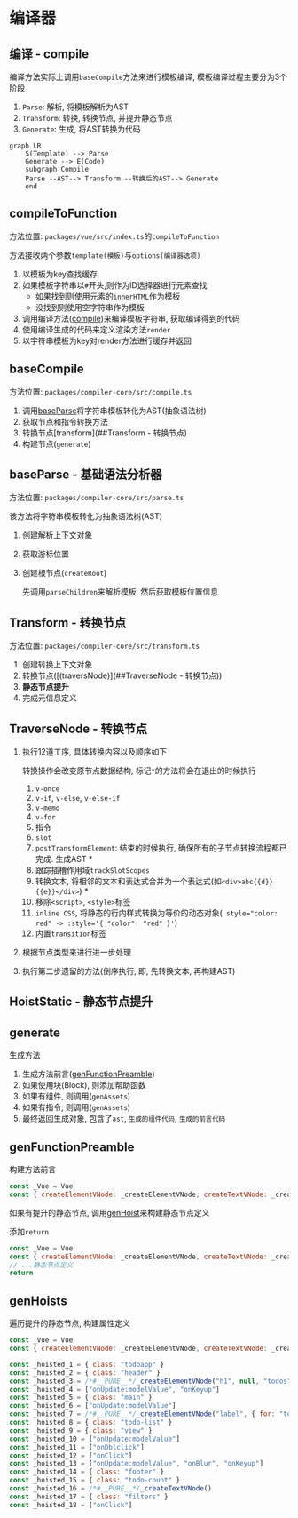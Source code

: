 # 编译器

## 编译 - compile

编译方法实际上调用`baseCompile`方法来进行模板编译, 模板编译过程主要分为3个阶段

1. `Parse`: 解析, 将模板解析为AST
2. `Transform`: 转换, 转换节点, 并提升静态节点
3. `Generate`: 生成, 将AST转换为代码

```mermaid
graph LR
	S(Template) --> Parse
	Generate --> E(Code)
	subgraph Compile
	Parse --AST--> Transform --转换后的AST--> Generate
	end
```





## compileToFunction

方法位置: `packages/vue/src/index.ts`的`compileToFunction`

方法接收两个参数`template(模板)`与`options(编译器选项)`

1. 以模板为key查找缓存
2. 如果模板字符串以`#`开头,则作为ID选择器进行元素查找
   + 如果找到则使用元素的`innerHTML`作为模板
   + 没找到则使用空字符串作为模板
3. 调用编译方法([compile](##compile))来编译模板字符串, 获取编译得到的代码
4. 使用编译生成的代码来定义渲染方法`render`
5. 以字符串模板为key对render方法进行缓存并返回

## baseCompile

方法位置: `packages/compiler-core/src/compile.ts`

1. 调用[baseParse](##baseParse)将字符串模板转化为AST(抽象语法树)
2. 获取节点和指令转换方法
3. 转换节点[transform](##Transform - 转换节点)
4. 构建节点(`generate`)



## baseParse - 基础语法分析器

方法位置: `packages/compiler-core/src/parse.ts`

该方法将字符串模板转化为抽象语法树(AST)

1. 创建解析上下文对象

2. 获取游标位置

3. 创建根节点(`createRoot`)

   先调用`parseChildren`来解析模板, 然后获取模板位置信息



## 

## Transform - 转换节点

方法位置: `packages/compiler-core/src/transform.ts`

1. 创建转换上下文对象
2. 转换节点([(traversNode)](##TraverseNode - 转换节点))
3. **静态节点提升**
4. 完成元信息定义



## TraverseNode - 转换节点

1. 执行12道工序, 具体转换内容以及顺序如下

   转换操作会改变原节点数据结构, 标记`*`的方法将会在退出的时候执行

   1. `v-once`
   2. `v-if`, `v-else`, `v-else-if`
   3. `v-memo`
   4. `v-for`
   5. 指令
   6. `slot`
   7. `postTransformElement`: 结束的时候执行, 确保所有的子节点转换流程都已完成. 生成AST *
   8. 跟踪插槽作用域`trackSlotScopes`
   9. 转换文本, 将相邻的文本和表达式合并为一个表达式(如`<div>abc{{d}} {{e}}</div>`) *
   10. 移除`<script>`, `<style>`标签
   11. `inline CSS`, 将静态的行内样式转换为等价的动态对象(` style="color: red" -> :style='{ "color": "red" }'`)
   12. 内置`transition`标签

2. 根据节点类型来进行进一步处理

3. 执行第二步遗留的方法(倒序执行, 即, 先转换文本, 再构建AST)



## HoistStatic - 静态节点提升







## generate

生成方法

1. 生成方法前言([genFunctionPreamble](##genFunctionPreamble))
2. 如果使用块(Block), 则添加帮助函数
3. 如果有组件, 则调用(`genAssets`)
4. 如果有指令, 则调用(`genAssets`)
5. 最终返回生成对象, 包含了`ast`, `生成的组件代码`, `生成的前言代码`

## genFunctionPreamble

构建方法前言

```javascript
const _Vue = Vue
const { createElementVNode: _createElementVNode, createTextVNode: _createTextVNode } = _Vue
```

如果有提升的静态节点, 调用[genHoist](##genHoist)来构建静态节点定义

添加`return`

```javascript
const _Vue = Vue
const { createElementVNode: _createElementVNode, createTextVNode: _createTextVNode } = _Vue
// ...静态节点定义
return
```



## genHoists

遍历提升的静态节点, 构建属性定义

```javascript
const _Vue = Vue
const { createElementVNode: _createElementVNode, createTextVNode: _createTextVNode } = _Vue

const _hoisted_1 = { class: "todoapp" }
const _hoisted_2 = { class: "header" }
const _hoisted_3 = /*#__PURE__*/_createElementVNode("h1", null, "todos", -1 /* HOISTED */)
const _hoisted_4 = ["onUpdate:modelValue", "onKeyup"]
const _hoisted_5 = { class: "main" }
const _hoisted_6 = ["onUpdate:modelValue"]
const _hoisted_7 = /*#__PURE__*/_createElementVNode("label", { for: "toggle-all" }, "Mark all as complete", -1 /* HOISTED */)
const _hoisted_8 = { class: "todo-list" }
const _hoisted_9 = { class: "view" }
const _hoisted_10 = ["onUpdate:modelValue"]
const _hoisted_11 = ["onDblclick"]
const _hoisted_12 = ["onClick"]
const _hoisted_13 = ["onUpdate:modelValue", "onBlur", "onKeyup"]
const _hoisted_14 = { class: "footer" }
const _hoisted_15 = { class: "todo-count" }
const _hoisted_16 = /*#__PURE__*/_createTextVNode()
const _hoisted_17 = { class: "filters" }
const _hoisted_18 = ["onClick"]

```

